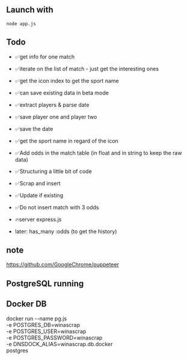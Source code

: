 
## Launch with

`node app.js`

## Todo

- ✅get info for one match
- ✅iterate on the list of match - just get the interesting ones
- ✅get the icon index to get the sport name
- ✅can save existing data in beta mode
- ✅extract players & parse date
- ✅save player one and player two
- ✅save the date
- ✅get the sport name in regard of the icon
- ✅Add odds in the match table (in float and in string to keep the raw data)
- ✅Structuring a little bit of code
- ✅Scrap and insert
- ✅Update if existing
- ✅Do not insert match with 3 odds

- 🔥server express.js

- later: has_many :odds (to get the history)

## note
https://github.com/GoogleChrome/puppeteer

## PostgreSQL running
## Docker DB
docker run --name pg.js \
-e POSTGRES_DB=winascrap \
-e POSTGRES_USER=winascrap \
-e POSTGRES_PASSWORD=winascrap \
-e DNSDOCK_ALIAS=winascrap.db.docker \
postgres






